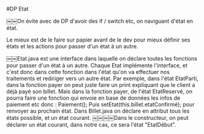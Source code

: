 #DP Etat

￼￼On évite avec de DP d'avoir des if / switch etc, on naviguant d'état en état.

Le mieux est de le faire sur papier avant de le dev pour mieux définir ses états et les actions pour passer d'un état à un autre.


￼￼Etat.java est une interface dans laquelle on déclare toutes les fonctions pour passer d'un état à un autre.
Chaque Etat implémente l'interface, et c'est donc dans cette fonction dans l'état qu'on va effectuer nos traitements et rediriger vers un autre état.
Par exemple, dans l'état EtatParti, dans la fonction payer on peut juste faire un print expliquant que le client a déjà payé son billet. Mais dans la fonction payer, de l'état EtatReservé, on pourra faire une fonction qui envoie en base de données les infos de paiement etc donc :
Paiement();
Puis setEtat(this.billet.etatConfirmé); pour renvoyer au prochain état.
Dans Billet.java on déclare en attribut tous les états possible, et un état courant.
￼￼￼￼Dans le constructeur, on peut déclarer un état courant, dans notre cas, ce sera l'état "EtatDébut".
